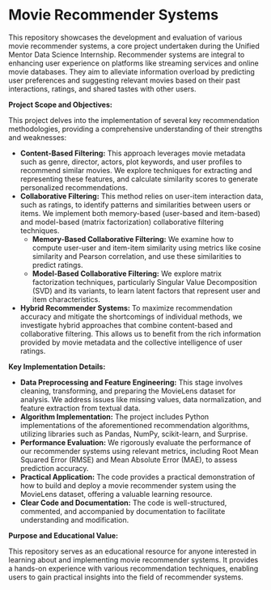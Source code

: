 # Movie Recommender Systems

This repository showcases the development and evaluation of various movie recommender systems, a core project undertaken during the Unified Mentor Data Science Internship. Recommender systems are integral to enhancing user experience on platforms like streaming services and online movie databases. They aim to alleviate information overload by predicting user preferences and suggesting relevant movies based on their past interactions, ratings, and shared tastes with other users.

**Project Scope and Objectives:**

This project delves into the implementation of several key recommendation methodologies, providing a comprehensive understanding of their strengths and weaknesses:

* **Content-Based Filtering:** This approach leverages movie metadata such as genre, director, actors, plot keywords, and user profiles to recommend similar movies. We explore techniques for extracting and representing these features, and calculate similarity scores to generate personalized recommendations.
* **Collaborative Filtering:** This method relies on user-item interaction data, such as ratings, to identify patterns and similarities between users or items. We implement both memory-based (user-based and item-based) and model-based (matrix factorization) collaborative filtering techniques.
    * **Memory-Based Collaborative Filtering:** We examine how to compute user-user and item-item similarity using metrics like cosine similarity and Pearson correlation, and use these similarities to predict ratings.
    * **Model-Based Collaborative Filtering:** We explore matrix factorization techniques, particularly Singular Value Decomposition (SVD) and its variants, to learn latent factors that represent user and item characteristics.
* **Hybrid Recommender Systems:** To maximize recommendation accuracy and mitigate the shortcomings of individual methods, we investigate hybrid approaches that combine content-based and collaborative filtering. This allows us to benefit from the rich information provided by movie metadata and the collective intelligence of user ratings.

**Key Implementation Details:**

* **Data Preprocessing and Feature Engineering:** This stage involves cleaning, transforming, and preparing the MovieLens dataset for analysis. We address issues like missing values, data normalization, and feature extraction from textual data.
* **Algorithm Implementation:** The project includes Python implementations of the aforementioned recommendation algorithms, utilizing libraries such as Pandas, NumPy, scikit-learn, and Surprise.
* **Performance Evaluation:** We rigorously evaluate the performance of our recommender systems using relevant metrics, including Root Mean Squared Error (RMSE) and Mean Absolute Error (MAE), to assess prediction accuracy.
* **Practical Application:** The code provides a practical demonstration of how to build and deploy a movie recommender system using the MovieLens dataset, offering a valuable learning resource.
* **Clear Code and Documentation:** The code is well-structured, commented, and accompanied by documentation to facilitate understanding and modification.

**Purpose and Educational Value:**

This repository serves as an educational resource for anyone interested in learning about and implementing movie recommender systems. It provides a hands-on experience with various recommendation techniques, enabling users to gain practical insights into the field of recommender systems.
